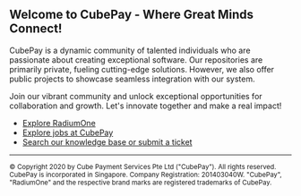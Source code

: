 ## Welcome to CubePay - Where Great Minds Connect!

CubePay is a dynamic community of talented individuals who are passionate about creating exceptional software. Our repositories are primarily private, fueling cutting-edge solutions. However, we also offer public projects to showcase seamless integration with our system.

Join our vibrant community and unlock exceptional opportunities for collaboration and growth. Let's innovate together and make a real impact!

* [Explore RadiumOne](https://www.radiumone.io)
* [Explore jobs at CubePay](https://careers.cubepayment.com)
* [Search our knowledge base or submit a ticket](https://support.radiumone.io)

----

<sub>© Copyright 2020 by Cube Payment Services Pte Ltd ("CubePay"). All rights reserved. CubePay is incorporated in Singapore.
Company Registration: 201403040W. "CubePay", "RadiumOne" and the respective brand marks are registered trademarks of CubePay.</sub>
